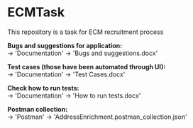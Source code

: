 # ECMTask
This repository is a task for ECM recruitment process

**Bugs and suggestions for application:**    
-> 'Documentation' -> 'Bugs and suggestions.docx'

**Test cases (those have been automated through UI):**    
-> 'Documentation' -> 'Test Cases.docx'

**Check how to run tests:**    
-> 'Documentation' -> 'How to run tests.docx'

**Postman collection:**    
-> 'Postman' -> 'AddressEnrichment.postman_collection.json'
